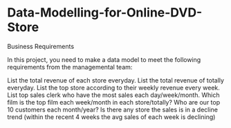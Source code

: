 # Data-Modelling-for-Online-DVD-Store

Business Requirements


In this project, you need to make a data model to meet the following requirements from the managemental team:

List the total revenue of each store everyday.
List the total revenue of totally everyday.
List the top store according to their weekly revenue every week.
List top sales clerk who have the most sales each day/week/month.
Which film is the top film each week/month in each store/totally?
Who are our top 10 customers each month/year?
Is there any store the sales is in a decline trend (within the recent 4 weeks the avg sales of each week is declining)
